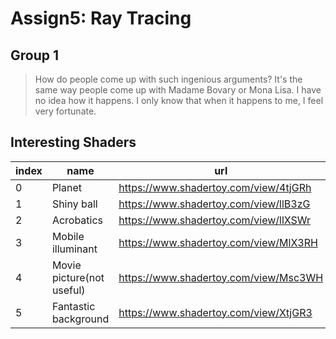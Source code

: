 # Assign5: Ray Tracing

## Group 1

> How do people come up with such ingenious arguments? It's the same way people come up with Madame Bovary or Mona Lisa. I have no idea how it happens. I only know that when it happens to me, I feel very fortunate.

## Interesting Shaders

| index | name   | url                                   |
| ----- | ------ | ------------------------------------- |
| 0     | Planet | https://www.shadertoy.com/view/4tjGRh |
| 1     | Shiny ball | https://www.shadertoy.com/view/llB3zG |
| 2     | Acrobatics | https://www.shadertoy.com/view/llXSWr |
| 3     | Mobile illuminant | https://www.shadertoy.com/view/MlX3RH |
| 4     | Movie picture(not useful) | https://www.shadertoy.com/view/Msc3WH |
| 5     | Fantastic background | https://www.shadertoy.com/view/XtjGR3 |
